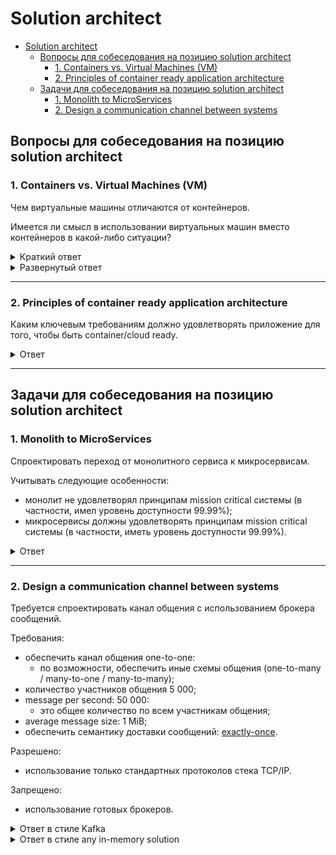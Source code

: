 # Solution architect

<!--ts-->
* [Solution architect](#solution-architect)
   * [Вопросы для собеседования на позицию solution architect](#вопросы-для-собеседования-на-позицию-solution-architect)
      * [1. Containers vs. Virtual Machines (VM)](#1-containers-vs-virtual-machines-vm)
      * [2. Principles of container ready application architecture](#2-principles-of-container-ready-application-architecture)
   * [Задачи для собеседования на позицию solution architect](#задачи-для-собеседования-на-позицию-solution-architect)
      * [1. Monolith to MicroServices](#1-monolith-to-microservices)
      * [2. Design a communication channel between systems](#2-design-a-communication-channel-between-systems)

<!-- Added by: runner, at: Mon Jan 10 11:04:15 UTC 2022 -->

<!--te-->

## Вопросы для собеседования на позицию solution architect

### 1. Containers vs. Virtual Machines (VM)

Чем виртуальные машины отличаются от контейнеров.

Имеется ли смысл в использовании виртуальных машин вместо контейнеров в какой-либо ситуации?

<details><summary markdown="span">Краткий ответ</summary>

Виртуальные машины могут использоваться вместо контейнеров в ситуации, когда:

Требуется:
* максимальный уровень изоляции с точки зрения безопасности
(относительно других процессов, запущенных на том же hardware);
* максимальная оптимизация в коде приложения с учетом низкоуровневых особенностей операционной системы и hardware,
в рамках которого запущено приложения.

Допускается:
* дополнительные затраты ресурсов (каждая VM довольно тяжеловесна, т.к. включает в себя всю 
операционную систему, включая её ядро);
* время старта измеримое в минутах (а не в миллисекундах, как в случае с контейнерами).

</details>

<details><summary markdown="span">Развернутый ответ</summary>

Смотрите [здесь](https://www.backblaze.com/blog/vm-vs-containers/).

</details>

---

### 2. Principles of container ready application architecture  

Каким ключевым требованиям должно удовлетворять приложение для того, чтобы быть container/cloud ready.

<details><summary markdown="span">Ответ</summary>

Единого ответа на данный вопрос, пожалуй, не существует, но я бы отметил следующие требования к приложению:
* приложение должно быть stateless;
  * не должно иметь состояния, хранимого единолично в рамках отдельно взятого инстанса (экземпляра);
  * данный пункт не касается хранения данных во вне данных сервисов, т.е. в различных хранилищах:
    * persistent БД;
    * распределенных in-memory хранилищ;
    * message broker'ах;
  * sticky session не должен быть must have:
    * не должно ожидаться "залипания" запросов в рамках клиентской сессии на один и тот же инстанс сервиса 
    (наличие актуальных данных в локальном cache не должно являться обязательной частью бизнес процесса приложения);
* приложение должно быть готово к работе в рамках [оркестрирующей среды](#orchestration-tools):
  * должны быть предусмотрены меры для:
    * [трассировки запросов](https://www.codemotion.com/magazine/dev-hub/backend-dev/troubleshooting-debugging-microservices/):
      * например, посредством каких-либо инфраструктурных решений по типу proxy sidecar'ов (например, istio), 
      которые возьмут на себя задачу обогащения запросов информацией для возможности трассировки;
    * [журналирования (logging and crash reporting)](https://www.codemotion.com/magazine/dev-hub/backend-dev/troubleshooting-debugging-microservices/):
      * выбрать централизованную или децентрализованную систему логирования (либо их гибрид, например, 
      все логи уровня ERROR отправлять в централизованную систему, а остальные оставлять в рамках инстанса);
      * предусмотреть возможность поиска и работы с логами (при поиске логов по конкретному запросу данный вопрос 
      напрямую пересекается с трассировкой запросов);
    * мониторинга:
      * выбрать подходящую модель мониторинга в рамках распределенной среды:
        * например, воспользоваться асинхронной моделью работы Prometheus:
          * discover targets;
          * polling each target every x time;
    * аудита:
      * выбрать между синхронной или асинхронной моделью отправки событий, либо выбрать гибрид из этих моделей:
        * критически важные события отправлять синхронно;
        * остальные события отправлять асинхронно (для того, чтобы не замедлять процесс обработки запросов / 
        фоновый процесс на сетевые взаимодействия с внешним сервисом аудита, который может оказаться недоступен);
  * приложение должно быть готово сообщать информацию о своем состоянии оркестрирующей среде:
    * поддерживать механизм сообщения состояния в соответствии с используемой средой оркестрации.  
    Рассмотрим на примере k8s, который с некоторой частотой отправляет определенные http(s) запросы к инстансам сервиса.  
    Данные запросы разбиты на 3 типа и называются пробами:
      * startup prob:
        * Kubelet использует startup пробы, чтобы понять, когда приложение в контейнере было запущено.  
        Если проба настроена, он блокирует liveness и readiness проверки, до момента пока проба не станет успешной, 
        и проверяет, что эта проба не мешает запуску приложения.  
        Это может быть использовано для проверки работоспособности медленно стартующих контейнеров, 
        чтобы избежать убийства kubelet'ом прежде, чем они будут запущены.
      * liveness prob:
        * приложение должно отвечать на эту пробу, если приложение работает;
        * отсутствие ответа на эту пробу в течение определенного интервала времени / количества попыток опроса 
        будет являться сигналом для перезапуска инстанса приложения; 
      * readiness prob:
        * приложение должно отвечать на эту пробу успехом, если оно готово принимать трафик, т.е. если с точки зрения
        бизнес логики приложение имеет все доступне ресурсы (помимо своей работоспособности также должна проверяться
        работоспособность критических важных для данного приложения внешних сервисов);
        * пока pod не перейдет в статус ready, он не будет включен в балансировку нагрузки на данный сервис;
  * приложение должно быть готово к тому, что оно может быть перезапущено при необходимости:
    * причины перезапуска см. выше в пункте с liveness prob;
    * приложение должно быть достаточно легковесным и по возможности автономным:
      * в отличие от виртуальных машин, среды оркестрации контейнерами предполагают, что количество контейнеров 
      может как быстро увеличиваться, так и быстро уменьшаться;
      * время старта приложения должно измеряться в секундах;
      * принцип разделения приложений должен стремиться к fine-grained;
    * желательно, чтобы приложение поддерживало [graceful shutdown](https://linkerd.io/2.10/tasks/graceful-shutdown/):
      * сигнал о необходимости завершения работы приложения в штатном режиме по той или иной причине:
        * количество инстансов сервиса было уменьшено в конфигурации k8s;
        * часть инстансов сервиса выключается для замены их на следующую версию согласно той или иной стратегии 
        deployment ([canary, blue/green, rolling deployment](https://searchitoperations.techtarget.com/answer/When-to-use-canary-vs-blue-green-vs-rolling-deployment));
      * частично обработку сигнала graceful shutdown может на себя взять proxy sidecar (например, istio), 
      который после (сразу или спустя некоторый таймаут) получения TERM сигнала от среды оркестрации будет отклонять 
      все поступающие новые запросы:
        * такой подход поможет решить проблему поступления новых запросов и взятия их в обработку, но не решит
          проблему той или иной фоновой работы, которую теоретически может выполнять приложение (например,
          посредством scheduler'а взять из БД в обработку асинхронную задачу и начать двигать её по бизнес процессу,
          изменяя состояние в БД и общаясь с внешними системами);
      * поддержать обработку graceful shutdown сигнала на уровне приложения:
        * поддержка необходима в случае наличия механизма фоновой обработки задач (подробнее см. в предыдущем пункте);
        * в случае с k8s это выглядит как pre stop hook;
* приложения должны стремиться к низкому уровню связности между друг другом (loosely coupled services):
  * такой подход позволит сделать приложения более независимыми друг от друга;
  * пример подходов, которые при разумном применении в нужных местах помогут снизить связанность сервисов:
    * использование хореографии вместо оркестрации в рамках асинхронных процессов взаимодействия между сервисами;
    * использование sidecar для сбора из локальных данных (временных файлов / in-memory данных) 
    логов / метрик / событий в рамках централизованной системы журналирования / мониторинга / аудита, соответственно;
    * версионирование сервисов согласно [semver 2.0.0](https://semver.org/) и декларирование стандартизированных API:
      * использование стандартизированных спецификаций API (например, в виде OpenAPI), не теряющих обратную 
      совместимость в рамках мажорной версии сервиса;
* при разработке приложения следует использовать наиболее подходящие средства (best-of-breed languages and frameworks):
  * в связи с тем, что сервисы имеют низкую связность (изолированы друг от друга на уровне сетевых интерфейсов и 
  явно самостоятельно не взаимодействуют с инфраструктурными компонентами - см. предыдущий пункт), то в рамках каждого из них 
  можно использовать наиболее подходящие средства для создания сервиса:
    * например:
      * для создания решений на базе искусственного интеллекта следует использовать стек поверх Python (в виду обилия библиотек и
      фреймворков в данной области, адаптированных под python);
      * для создания утилитных средств может быть удобнее использоваться стек поверх Go;
      * для создания "стандартных" enterprise веб приложений достаточно удобно использовать стек технологий Java,
      который имеет множество библиотек и фреймфорков для построения решений в данной области;
    * в качестве разумного и важного ограничения в данном пункте будет выступать возможность компании поддерживать эти
    средства разработки в дальнейшем (вероятно, компания сразу же выберет ограниченный стек технологий, в рамках 
    которого и будет предоставляться выбор).

Помимо требований к самому приложению также должен соблюдаться ряд требований к организационной структуре, 
в рамках которой используется оркеструющая среда:
* компания должна быть готова к особенностям, которые привнесут с собой контейнеры с точки зрения:
  * безопасности;
  * мониторинга;
  * сетевых взаимодействий;
  * контроля и управления над контейнерами.

<a name="orchestration-tools"></a>
<details><summary markdown="span">Примеры средств оркестрации</summary>

* k8s или решений, работающих поверх него:
  * RedHat OpenShift;
  * Rancher;
  * cloud-based managed container orchestration tools:
    * AWS Elastic Kubernetes Service (EKS);
    * Amazon EC2 Container Service (ECS);
    * Google Container Engine (GKE);
    * Azure AKS Service;
    * Digital Ocean Kubernetes Service;
  * Hashicorp Nomad;
  * Docker Swarm;
  * Mesos;
  * orchestration tools to run containers in a serverless way:
    * AWS Fargate;
    * Google Cloud Run;
    * Azure Container Instances.

Подробнее см. [здесь](https://devopscube.com/docker-container-clustering-tools/).
    
</details>

Для предоставления более развернутого ответа следует изучить следующие статьи:
* [Principles of container-based application design](https://www.redhat.com/en/resources/cloud-native-container-design-whitepaper);
* [10 KEY ATTRIBUTES OF CLOUD-NATIVE APPLICATIONS](https://thenewstack.io/10-key-attributes-of-cloud-native-applications/);
* [Best Practices for Running Containers and Kubernetes in Production](https://www.gartner.com/doc/reprints?id=1-26FJDOAI&ct=210608&st=sb).

</details>

---

## Задачи для собеседования на позицию solution architect

### 1. Monolith to MicroServices

Спроектировать переход от монолитного сервиса к микросервисам.

Учитывать следующие особенности:
* монолит не удовлетворял принципам mission critical системы (в частности, имел уровень доступности 99.99%);
* микросервисы должны удовлетворять принципам mission critical системы (в частности, иметь уровень доступности 99.99%).

<details><summary markdown="span">Ответ</summary>

**Обозначим критерии mission critical системы:**

Для достижения уровня доступности mission critical систем (99.99%) должны выполняться следующие минимальные требования:
* приложение должно быть георезервировано:
  * во избежание проблем (отключение электричества / любое происшествие) с отдельно взятым ЦОД (центром обработки данных, 
  т.е. местом, где находятся сервера), необходимо диплоить приложение сразу в несколько ЦОД, желательно достаточно 
  разнесенных друг от друга (например, находящихся в разных городах);
* в рамках каждого ЦОД приложение должно быть развернуто в необходимом количестве инстансов:
  * количество инстансов приложения рассчитывается по формуле: (EL / SL) * MF:
    * EL (expected load) - ожидаемая нагрузка на сервис со стороны потребителей;
    * SL (service load) - максимально выдерживаемая инстансом сервиса нагрузка, количественный показатель которой 
    должен быть получен по результатам проведения НТ (нагрузочного тестирования);
    * MF (multiplication factor) - коэффициент умножения, точный количественный показатель которого может зависеть от
    особенностей приложения:
      * например, приложения использующие принципы кворума рекомендуется развертывать в нечетное количество инстансов:
        * стоит заметить, что в таком случае также следует использовать нечетное количество ЦОД'ов, т.к. например, 
        при разрыве сети между двумя ЦОД'ами будет наблюдаться эффект split brain (при одинаковом количестве инстансов 
        сервиса в каждом ЦОД), который может иметь крайне сложно разрешимые (даже в ручном режиме) последствия 
        после восстановления сети;
      * обычно, данный коэффициент >= 2 даже в условиях, когда один инстанс сервиса с запасом выдерживает заявленную
      нагрузку (на случай всплесков и возникновения неожиданных проблем с одним из инстансов).

_Примечание:_

Я специально выше использовал слово "нагрузка" (load), а не "пропускная способность" (throughput) в единицу времени,
чтобы избежать некоторых тонкостей при оперировании данным понятием.

Понятие пропускной способности (throughput) удобно использовать в ситуациях, когда все поступающие запросы и
действия, необходимые для их обработки одинаковы по размеру и сложности, соответственно:
* запросы могут сильно отличаться по размеру:
  * например, особенно актуально для файловых запросов;
    * для обработки крупных файловых запросов может потребоваться:
      * больше оперативной памяти:
        * если содержимое запроса обрабатывается не потоком;
      * больше места во временном каталоге:
        * если перед обработкой содержимого запроса необходимо выполнить какую-либо проверку
        (например, проверить на соответствие ЭЦП);
      * больше времени на потоковую обработку запроса;
* запросы могут сильно отличаться по количеству действий, необходимых для их обработки:
  * продолжим пример с файловыми запросами, если в рамках файлового запроса может опционально (будет указываться 
  в параметрах запроса) требоваться шифрование/дешифрование и/или наложение/проверка подписи на серверной стороне.

Таким образом, в общем случае, сначала потребуется определить специфику ожидаемой нагрузки, после чего можно будет 
рассчитать минимальное количество инстансов сервиса, необходимое для того, чтобы выдержать данную нагрузку 
(см. выше EL / SL), после чего это количество уже можно будет домножить на коэффициент (см. выше (EL / SL) * MF).

**Приступим к выполнению обозначенных критериев:**

Разделим задачу на несколько более мелких шагов:

<details><summary markdown="span">Сетевой уровень</summary>

Для балансировки запросов между несколькими ЦОД можно воспользоваться одним из следующих подходов:
1. используем технологию [VRRP (Virtual Router Redundancy Protocol)](https://habr.com/ru/post/452490/):
   * заводим один виртуальный IP адрес в сети, доступной потребителю (например, в internet):
     * заводим доменное имя (для удобства потребителя) DNS type A (для IPv4) / type AAAA (для IPv6), 
     которое резолвится в данный виртуальный IP;
   * в каждом из ЦОД заводим свой граничный маршрутизатор (border gateway);
     * для каждого из маршрутизаторов заводим отдельный IP адрес в нашей внутренней сети; 
     * настраиваем граничные маршрутизаторы нашей сети на работу в режиме VRRP 
     (следует использовать маршрутизаторы с поддержкой данной технологии);
     * данное решение:
       * самое дорогое;
       * обеспечивает самые высокие гарантии доступности сервиса; 
       * может обеспечивать высокие гарантии равномерности распределения нагрузки;
2. используем балансировку за счет особенностей DNS type A (для IPv4) / type AAAA (для IPv6):
   * в каждом из ЦОД заводим свой граничный маршрутизаторов (border gateway);
   * для каждого из маршрутизаторов заводим отдельный IP адрес в сети, доступной потребителю (например, в internet);
   * заводим доменное имя, которое может резолвиться в любой из данных IP адресов (по умолчанию, с использованием
   алгоритма round-robin);
   * данное решение:
     * самое дешевое и простое;
     * при обновлении DNS записи (удалении/добавлении/изменении IP адреса(ов)) обновленные данные будут
     гарантировано получены на каждом клиенте только спустя определенный выставленный для этой записи
     [TTL](https://support.google.com/a/answer/48090?hl=ru#TTL);
     * не проверяет доступность сервисов по IP адресам, по возвращаемым в ответе на DNS запрос
     (не для fail-over систем);
     * не гарантирует равномерности распределения нагрузки:
       * например, если каждый второй запрос - это health check, а ЦОД всего два, то вся реальная нагрузка будет 
       уходить на один и тот же ЦОД, а все health check запросы - на второй;
3. ToDo: интервьювер сказал, что имеется еще какая-то возможность балансировки за счет особенностей работы DNS typa A,
  если специфичный ответ от DNS сервера поддерживает браузер, но я сходу не нашел как даже в 
  [RFC1035](https://datatracker.ietf.org/doc/html/rfc1035);
4. используем технологию client-side load balancing:
   * в каждом из ЦОД заводим свой граничный маршрутизатор (border gateway);
   * для каждого из маршрутизаторов заводим отдельный IP адрес в сети, доступной потребителю (например, в internet);
   * клиентская сторона сама выбирает на IP адрес какого из ЦОД направиться:
     * для достижения условий равномерной нагрузки и доступности сервисов необходимо:
       * периодически опрашивать каждый из IP адресов информацию о нагрузке (отсутствие ответа воспринимается, 
       как недоступность):
         * чтобы основной сервис не упал под наплывом таких запросов в рамках каждого ЦОД следует на отдельный IP 
         адрес выделить самостоятельный сервис:
           * собирающий информацию о доступности и нагруженности сервисов 
           (с использованием метрик оркестрирующей среды);
           * выдающий на запросы потребителей заранее собранную информацию;
   * для удобства использования данного подхода на клиентской стороне должна использоваться библиотека для работы 
   с данным сервисом (в несколько ином use-case, но схожий подход используется в таком продукте как Kafka);
   * данное решение:
     * самое неудобное для потребителя (клиента);
     * может обеспечить высокие гарантии доступности сервиса;
     * может обеспечить достаточно равномерную распределенность нагрузки:
       * достижимо только в случае, если библиотека в том или ином виде запрашивает у сервеной стороны информацию 
       о текущей нагруженности точек балансировки.

</details>

<details><summary markdown="span">Уровень приложений</summary>

* разметить в монолитном сервисе самодостаточные с точки зрения бизнес логики области:
  * таким образом, чтобы бизнес-приложениям не приходилось общаться друг с другом;
    * исключением будут являться:
      * платформенные сервисы (аудит/мониторинг/журналирование);
      * в некоторых случаях часто переиспользуемые части бизнес-сервисов:
        * по возможности, общение с такими сервисами строиться с учетом низкого уровню связности 
        (loosely coupled services);
* каждую размеченную бизнес область оформить в виде отдельного микросервиса:
  * при разработке приложения следует использовать наиболее подходящие средства (best-of-breed languages and frameworks):
    * в связи с тем, что сервисы имеют низкую связность (изолированы друг от друга на уровне сетевых интерфейсов и
      явно самостоятельно не взаимодействуют с инфраструктурными компонентами - см. предыдущий пункт), то в рамках каждого из них
      можно использовать наиболее подходящие средства для создания сервиса, например:
      * для создания решений на базе искусственного интеллекта следует использовать стек поверх Python (в виду обилия библиотек и
        фреймворков в данной области, адаптированных под python);
      * для создания утилитных средств может быть удобнее использоваться стек поверх Go;
      * для создания "стандартных" enterprise веб приложений достаточно удобно использовать стек технологий Java,
        который имеет множество библиотек и фреймфорков для построения решений в данной области;
      * в качестве разумного и важного ограничения в данном пункте будет выступать возможность компании поддерживать эти
      средства разработки в дальнейшем (вероятно, компания сразу же выберет ограниченный стек технологий, в рамках
      которого и будет предоставляться выбор);
* постараться избежать блокирующих вызовов внешних сервисов:
  * если имеется возможность асинхронного метода общения не в ущерб бизнес логике приложения и если
    внешний сервис поддерживает данный способ общения;
  * при необходимости среднесрочного (на какой-либо интервал времени, в процессе которого приложение выполняет
    какие-то шаги) блокирования ресурсов в БД по возможности использовать
    [optimistic вместо pessimistic lock](https://stackoverflow.com/questions/129329/optimistic-vs-pessimistic-locking);

</details>

<details><summary markdown="span">Уровень внешних сервисов</summary>

* по возможности, общение с такими сервисами строить с учетом низкого уровню связности (loosely coupled services):
  * например, если имеется возможность использования асинхронного метода общения не в ущерб бизнес логике приложения,
  то можно прибегнуть в хореографии, если внешний сервис поддерживает данный способ общения;
* используемое хранилище информации должно быть:
  * персистентным (существовать дольше, чем какой-либо инстанс приложение, работающего с ним);
  * иметь отдельный инстанс БД, развернутый в рамках каждого из ЦОД;
  * объединить инстансы БД в единый кластер, работающий в режиме active-active:
    * обычно, данная технология работает посредством online репликации данных между инстансами БД в разных ЦОД'ах 
    с использованием механизма [redo log](https://habr.com/ru/post/132107/) (фактически, это event sourcing модель), 
    т.е. события изменений в данных (в виде version vector), накладываемых на ту или иную структуру БД 
    (например, таблицу) в рамках отдельно взятого инстанса БД:
      * такие события асинхронно реплицируются между инстансами БД в рамках кластера;
    * стоит заметить, что при работе в режиме active-active с асинхронным механизмом репликации (иначе уровень 
    доступности 99.99% недостижим) потенциально будут возникать коллизии в изменениях данных, влекущие определенные 
    бизнес риски, к разрешению которых нужно быть готовым:
      * например, если вы одновременно продали один и тот же последний билет на поезд/самолет двум разным людям,
      запросы которых одновременно обрабатывались в разных ЦОД;
  * рассмотрим пару примеров такой реализации:
    * PostgreSQL: развернуть отдельный инстанс postgres в каждом ЦОД, а затем посредством cluster manager Patroni
    объединить их в единый кластер, работающий в режиме active-active;
    * Oracle Database:
      * использовать готовый solution - Oracle RAC (Real Applications Clusters);
      * развернуть отдельный инстанс Oracle в каждом ЦОД и самостоятельно настроить репликацию между ними 
      с использованием технологии Oracle GoldenGate (необходимо будет написать свои publisher'ы и subscriber'ы, а 
      также самостоятельно разрешать возможные конфликты в изменениях данных).

</details>

</details>

---

### 2. Design a communication channel between systems

Требуется спроектировать канал общения с использованием брокера сообщений.

Требования:
* обеспечить канал общения one-to-one:
  * по возможности, обеспечить иные схемы общения (one-to-many / many-to-one / many-to-many);
* количество участников общения 5 000;
* message per second: 50 000:
  * это общее количество по всем участникам общения;
* average message size: 1 MiB;
* обеспечить семантику доставки сообщений: [exactly-once](https://habr.com/ru/company/badoo/blog/333046/).

Разрешено:
* использование только стандартных протоколов стека TCP/IP.

Запрещено:
* использование готовых брокеров. 

<details><summary markdown="span">Ответ в стиле Kafka</summary>

Для решения данной задачи можно воспользоваться паттернами, заложенными брокером сообщений kafka.

Общее:
* вводится концепция очереди / топика - хранилища сообщений:
  * для возможности распараллеливания процесса обработки запросов очередь/топик разбивается на партиции;
    * пользовательский порядок сообщений соблюдается только в рамках партиции, но не между ними;
    * одновременно писать в одну партицию может не более, чем один Producer;
    * одновременно читать данные из партиции может не более, чем один Consumer;
* вводится концепция producer / consumer:
  * producer - отправитель данных:
    * при отправке данные обогащаются ключом на основании которого алгоритмом 
    [consistent hashing](https://medium.com/system-design-blog/consistent-hashing-b9134c8a9062) выбирается та или 
    иная партиция для размещения сообщения;
  * consumer - получатель данных:
    * каждый consumer получает в монопольное чтение одну или несколько партиций (избавляемся от конкуренции на этапе 
    чтения сообщений);
    * каждый consumer использует polling модель получения данных от брокера (с определенной частотой запрашивает 
    новые данные из полученных на монопольное чтение партиций очереди / топика);
* для пар систем, нуждающихся one-to-one канале общения используется одно из следующих решений:
  * выделяется отдельная очередь / топик;
  * используется одна общая очередь / топик, которая разбивается на партиции на основании статичных correlation ID:
    * correlation ID рассчитываются на основании уникальных идентификаторов систем получателей;
    * каждая партиция по correlation ID для возможности параллельной работы нескольких Consumber'ов также дробится на 
    некоторое количество sub-партиций.

На стороне клиента/получателя:
* использовать канал общения с гарантированной доставкой (HTTP / либо что-то поверх TCP);
* [поддержка идемпотентности](https://www.cloudkarafka.com/blog/apache-kafka-idempotent-producer-avoiding-message-duplication.html):
  * обогащать отправляемые запросы следующей информацией:
    * PID (Producer ID) - уникальный идентификатор отправителя запроса;
    * message sequence number - уникальный идентификатор сообщения в рамках отправителя (within producer);
* [использование batch при отправке](https://medium.com/@sunny_81705/what-makes-apache-kafka-so-fast-71b477dcbf0):
  * например, отправка одного сообщения размером в 10 MiB за один раз значительно быстрее, чем отправка 10 000
    отдельных сообщений по 1 KiB;
  * использование сжатия batch'а данных (например, посредством GZIP или Snappy compression protocols):
    * использовать лишь в случае, когда пропускная способность соизмеримо ниже, чем время, затрачиваемое на компрессию /
      декомпрессию данных;
* если данные не генерируются, а берутся с жесткого диска, то можно воспользоваться технологией zero copy
(подробности технологии см. в описании работы брокера).

На стороне брокера:
* каждая партиция очереди / топика представляет из себя обычный файл;
  * запись в файл выполняется последовательно в порядке поступления запросов на размещение сообщений в партицию 
  от Procuder'ов;
* используется оптимизация при работе с данными посредством использования технологии передачи данных
    [zero copy](https://www.bigdataschool.ru/blog/kafka-page-cashe-and-zero-copy-transfer-technology.html):
  * отсутствие переключения контекста application <-> kernel в рамках процесса отправки данных с диска;
  * минимизация количества копирования данных между буферами до двух:
    * DMA механизм считывает содержимое файла и сохраняет его в буфер адресного пространства ядра;
    * DMA механизм передает данные из буфера ядра в буфер контроллера сетевого интерфейса (NIC,
      network interface controller), чтобы отправить их по сети.
  * активное использование страничных кэшей для оптимизации процесса чтения недавно записанных данных;
* вводится поддержка идемпотентности:
  * каждая партиция дополнительно хранит пары: PID - max message sequence number в рамках этого PID;
  * при поступлении запроса на запись в партицию сообщения, которое уже присутствует в партиции, будет проигнорировано:
    * с учетом использования технологии batch будет вероятнее всего проигнорировано не одно сообщение, а сразу же часть
    batch'а или даже весь за раз.

</details>

<details><summary markdown="span">Ответ в стиле any in-memory solution</summary>

* ToDo: описать

</details>